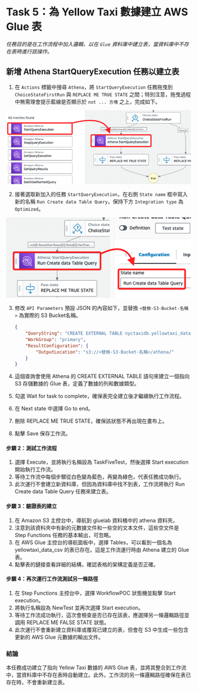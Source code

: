 # Task 5：為 Yellow Taxi 數據建立 AWS Glue 表

_任務目的是在工作流程中加入邏輯，以在 `Glue` 資料庫中建立表，當資料庫中不存在表時進行該操作。_

## 新增 Athena StartQueryExecution 任務以建立表

1. 在 `Actions` 標籤中搜尋 `Athena`，將 `StartQueryExecution` 任務拖曳到 `ChoiceStateFirstRun` 與 `REPLACE ME TRUE STATE` 之間；特別注意，拖曳過程中無需理會提示藍線是否顯示於 `not ... 方塊` 之上，完成如下。

![](images/img_70.png)

2. 接著選取新加入的任務 `StartQueryExecution`，在右側 `State name` 框中寫入新的名稱 `Run Create data Table Query`，保持下方 `Integration type` 為 `Optimized`。

![](images/img_71.png)

3. 修改 `API Parameters` 預設 JSON 的內容如下，並替換 `<替換-S3-Bucket-名稱>` 為實際的 S3 Bucket名稱。

    ```json
    {
        "QueryString": "CREATE EXTERNAL TABLE nyctaxidb.yellowtaxi_data_csv(  vendorid bigint,   tpep_pickup_datetime string,   tpep_dropoff_datetime string,   passenger_count bigint,   trip_distance double,   ratecodeid bigint,   store_and_fwd_flag string,   pulocationid bigint,   dolocationid bigint,   payment_type bigint,   fare_amount double,   extra double,   mta_tax double,   tip_amount double,   tolls_amount double,   improvement_surcharge double,   total_amount double,   congestion_surcharge double) ROW FORMAT DELIMITED   FIELDS TERMINATED BY ',' STORED AS INPUTFORMAT   'org.apache.hadoop.mapred.TextInputFormat' OUTPUTFORMAT   'org.apache.hadoop.hive.ql.io.HiveIgnoreKeyTextOutputFormat' LOCATION  's3://<替換-S3-Bucket-名稱>/nyctaxidata/data/' TBLPROPERTIES (  'skip.header.line.count'='1')",
        "WorkGroup": "primary",
        "ResultConfiguration": {
            "OutputLocation": "s3://<替換-S3-Bucket-名稱>/athena/"
        }
    }
    ```
4. 這個查詢會使用 Athena 的 CREATE EXTERNAL TABLE 語句來建立一個指向 S3 存儲數據的 Glue 表，定義了數據的列和數據類型。
5. 勾選 Wait for task to complete，確保表完全建立後才繼續執行工作流程。
6. 在 Next state 中選擇 Go to end。
7. 刪除 REPLACE ME TRUE STATE，確保該狀態不再出現在畫布上。
8.  點擊 Save 保存工作流。

#### 步驟 2：測試工作流程

1. 選擇 Execute，並將執行名稱設為 TaskFiveTest，然後選擇 Start execution 開始執行工作流。
2. 等待工作流中每個步驟從白色變為藍色，再變為綠色，代表任務成功執行。
3. 此次運行不會建立新資料庫，但因為資料庫中找不到表，工作流將執行 Run Create data Table Query 任務來建立表。

#### 步驟 3：驗證表的建立

1. 在 Amazon S3 主控台中，導航到 gluelab 資料桶中的 athena 資料夾。
2. 注意到該資料夾中有新的元數據文件和一些空的文本文件，這些空文件是 Step Functions 任務的基本輸出，可忽略。
3. 在 AWS Glue 主控台的導航面板中，選擇 Tables，可以看到一個名為 yellowtaxi_data_csv 的表已存在。這是工作流運行時由 Athena 建立的 Glue 表。
4. 點擊表的鏈接查看詳細的結構，確認表格的架構定義是否正確。

#### 步驟 4：再次運行工作流測試另一條路徑

1. 在 Step Functions 主控台中，選擇 WorkflowPOC 狀態機並點擊 Start execution。
2. 將執行名稱設為 NewTest 並再次選擇 Start execution。
3. 等待工作流成功執行，這次會檢查是否已存在該表，應選擇另一條邏輯路徑並調用 REPLACE ME FALSE STATE 狀態。
4. 此次運行不會重新建立資料庫或覆寫已建立的表，但會在 S3 中生成一些包含更新的 AWS Glue 元數據的輸出文件。

### 結論
本任務成功建立了指向 Yellow Taxi 數據的 AWS Glue 表，並將其整合到工作流中，當資料庫中不存在表時自動建立。此外，工作流的另一條邏輯路徑確保在表已存在時，不會重新建立表。